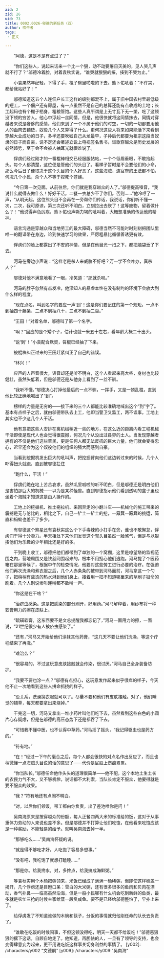 ```yaml
---
aid: 2
zid: 26
uid: 73
title: 0002.0026-邬德的新任务（四）
author: 吹牛者
tags: 
 - 正文

---
```




　　“阿德，这是不是有点过了？”

　　“你们这些人，说起来话来一个比一个狠，动不动要屠日灭美的，见人哭几声就不行了？”邬德冷着脸，对着袁秋实说，“谁哭就狠狠的揍，揍到不哭为止。”

　　小袁果然年纪轻，下得了手，棍子劈里啪啦的下去。熊卜佑吼着：“不许哭，都给我站好了！”

　　邬德知道这五个人连佃户长工这样的级别都混不上，属于旧中国农村里最低级的短工，一个佃户还有房屋，有一点虽然不是自己的总算还能有点收成的土地；长工起码也有个棚子栖身，粗粮管饱。这些人真所谓是上无寸瓦下无一垄，吃了这顿没下顿的穷苦人。他心中浮起一丝同情，但是，他很快就将这同情抹去，同情对穿越者来说是奢侈的感情，他们来到了一个不属于他们的时空，一切的一切都要用他人的血肉去铺垫，奴役几个人又算得了什么。更何况这些人将来如果能活下来看到穿越大业成功的日子，多半还要吹嘘自己从龙最早，子孙后代都要为祖宗这段当奴隶的日子而自豪，说不定还会著述立说上电视签名售书，讴歌穿越众是历史发展的必然趋势，至于会不会被人抽耳光就很难说了。

　　俘虏们经过刚才的一番棍棒相交已经服服帖帖，一个个低眉垂眼，不敢抬起头。每个人都清楚，这位便是管他们的头目了。看样子暂时是不会要他们的小命，那么今后日子便取决于这个头目的个人好恶了。这些海贼，连官府的王法都不怕，何况几个小民，杀个人不等于捏死个苍蝇。

　　“今日第一次见面。从前往后，你们就是我穿越众的人了。”邬德提高嗓音，“我说什么就得去做什么！好好干活，二餐一衣总少不了你们。否则……”他冷哼了一声，“从明天起，这位熊头目不会再在一旁帮你们传话，我说话，你们听不懂一次，二次，我可原谅，第三次还听不明白，立刻拉出去砍了！这等废物，留着做什么？！”他说得声色厉疾，熊卜佑也声嘶力竭的吼叫着，大概想准确的传达他的精神。

　　语言沟通是穿越众和当地劳工的最大障碍，邬德当然不可能时时刻刻把团队里唯一的翻译带在身边，论到快速学习的效果，严厉粗暴比循循善诱更有效。

　　俘虏们的脸上都露出了不安的神情，但是在他目光一扫之下，都把脑袋垂了下去。

　　河马在旁边小声说：“这样老是杀人来威胁不好吧？万一学不会咋办，真杀人？”

　　邬德对他不满意地看了一眼，冷笑道：“那就杀呗。”

　　河马的脖子忽然有点发冷，他深知人的暴虐本性在没有制约的环境下会放大到什么样的程度。

　　“现在点名，叫到名字的要应一声‘到’！这是你们要记住的第一个规矩，一点不到抽四十藤条，二点不到抽八十，三点不到抽二百。”

　　“王田！”对着名单，邬德叫了第一个名字。

　　“啊？”回应的是个矮个子，估计也就一米五十左右，看年龄大概二十出头。

　　“说‘到’！”小袁配合默契，笞棍已经抽了下来。

　　被棍棒纠正过来的王田赶紧纠正了自己的错误。

　　“林兴！”

　　应声的人声音很大，语音却还是听不明白，这个人看起来高大些，身材也比较健壮，虽然头低着，但是邬德还是从他身上看到了一丝不驯。

　　“我听不懂。”邬德决心打掉他最后的一点不驯，一挥手，又是一顿乱棍，直到他比较正确地喊出了“到”。

　　榜样的力量是无穷的——接下来的三个人都能比较准确地喊出这个“到”字了。基本有点样子之后，就由邬德带队去上工，他即当警卫又监工，两不误事。工地上其实也不少这几个人干活。

　　他有意把这些人安排在离机械稍近一些的地方，在这么近的距离内看工程机械干活即使是现代人也会觉得很震撼，何况几个从没出过县界的土人。当发现穿越者拥有的不仅是他们这些草民，更是任何人都无法反抗的巨大力量，他们就会变得忠心，迟早还会为这个奴役他们的组织的强大而感到自豪。

　　当看到挖掘机发出巨大的吼叫声，把挖掘臂向他们这边转过来的时候，几个人吓得扭头就跑，直到被邬德拦住

　　“跑什么，干活！”

　　俘虏们跪在地上苦苦哀求，虽然叽里呱啦的听不明白，但是邬德还是明白他们是害怕那巨大的机械——以为是某种怪兽。直到邬德指示他们看到透明的盒子里也坐着个海贼才知道这是由人操作的。

　　工地上的挖掘机、推土拖拉机、来回奔走的小翻斗车——机械化的施工带来的震撼是无与伦比的，相比之下，自己一铲土一铲土的挖，一簸箕一簸箕的挑运，简直和蚂蚁也差不了多少。

　　有邬德这个煞星还有袁秋实这么个下手毒辣的小打手在旁，谁也不敢懈怠，俘虏们干得十分卖力。半天相处下来他们发觉这个邬头目虽然一脸煞气，但是与以狠揍他们为乐趣的少年相比还是好的多。

　　干到晚上收工，邬德把他们都带到了单独的一个窝棚，这里是嘹望塔的监视范围之内，营地周围又是铁丝网围起来的，根本不用担心他们逃跑。河马提了个医药箱在那里等候了，根据中午的检查情况，他要对这些劳工进行必要的治疗。在强迫他们再次洗澡和煮衣服之后，几个人赤条条的被带到河马面前，河马拿这一个勺子，把稍稍有些烫的热水淋到他们身上，接着用一把不知道哪里来的草刷子狠命的刷着。几个人别说惨叫连啃都不敢啃一声。

　　“你这是在干啥？”

　　“治疥虫感染。这是把感染的部分刷开，好用药。”河马解释着，用纱布将一种软膏用力的擦在皮肤上。

　　“硫磺软膏，这东西要不是文总提醒我都忘记了，”河马一面用力的擦，一面说，“21世纪很少有人被疥虫感染了。”

　　“还有，”河马又开始给他们涂抹其他药膏，“这几天不要让他们洗澡，等这个疗程结束了再洗。”

　　“难治么？”

　　“很容易的，不过这玩意皮肤接触就会传染，很讨厌。”河马自己全身装备防护。

　　“我要不要也涂一点？”邬德有点担心，这玩意发作起来似乎很痒的样子，今天他不止一次地看到这些人拼命抓挠的样子。

　　“没关系，洗澡换衣服就可以了。尽量不要和他们有皮肤接触。对了，他们睡觉的铺草，每天都要拿出来烧掉。”

　　干完这一切，河马又拿出一堆小药片叫他们吃下去，虽然看到这些白色的小圆片心存疑虑，但是在邬德的高压态势下还是都吞了下去。

　　“可惜我不懂中医，也不认得中草药。”河马摇了摇头，“我记得驱虫也是药方的。”

　　“符有地。”

　　“在！”经过一下午的磨合之后，每个人都会很快的对点名作出反应了，而且也稍微懂一点海贼头目说的话的意思了——代价是屁股上伤痕累累。

　　“你当队长，”邬德任命他作头头的道理很简单——他不配，这个本地土生土长的农民力气不大，又不够机伶，说话都不大利索，当队长肯定不服众，他要得就是要不服众的效果。

　　“我？”符有地还有点闹不明白。

　　“对，以后你们领饭，带工都由你负责，出了差池唯你是问！”

　　吴南海原来是按穿越众的份额，每人正餐四两大米的标准给的饭，这对于从事重体力劳动的人来说也差不多。但是邬德并不打算让他们吃饱，在他看来吃饱应该是一种奖励，不能轻易的给予。就叫吴南海去掉一半。

　　“那够吃么……”吴南海怀疑的说。

　　“就是得不够吃才好。人吃饱了容易多想事。”

　　“没有吧，我吃饱了就想打瞌睡……”

　　“那是你。给我搀水，对，多搀点，给我搞成海鲜粥。”

　　等袁秋实用个木桶把粥领来，米饭已经成了满满一桶稀粥，但即使这样桶盖一揭开，几个俘虏还是目瞪口呆：雪白的大米粥，还有很多很多的鱼肉和贝肉在漂动，香气扑鼻——临高虽然沿海，但是一般小民哪有什么机会吃到新鲜的鱼类，最多就是农忙三抢的时候主家给蒸一段臭咸鱼。要不是已经给邬德整怕了，早扑上来了。

　　给俘虏发了不知道谁做的木碗和筷子，分饭的事情就归他刚任命的队长去负责了。

　　“谁敢在吃饭的时候闹事，不但这顿没得吃，明天一天都不给饭吃！”邬德恶狠狠的撂下这话，自顾自地走了。他知道，再胆怯的人，一旦有了领导的支持，也会变得肆意妄为起来，更不用说吃饭这样事关切身利益的事情了。
[y002]: /characters/y002 "文德嗣"
[y009]: /characters/y009 "吴南海"


